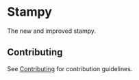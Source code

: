 # Stampy

The new and improved stampy.



## Contributing

See [Contributing](/CONTRIBUTING.md) for contribution guidelines.
